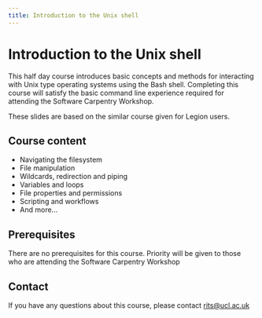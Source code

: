 ```yaml
---
title: Introduction to the Unix shell
---
```


Introduction to the Unix shell
==============================

This half day course introduces basic concepts and methods for interacting with Unix type operating systems using the Bash shell.
Completing this course will satisfy the basic command line experience required for attending the Software Carpentry Workshop.

These slides are based on the similar course given for Legion users.

Course content
--------------

* Navigating the filesystem
* File manipulation
* Wildcards, redirection and piping
* Variables and loops
* File properties and permissions
* Scripting and workflows
* And more...

Prerequisites
-------------

There are no prerequisites for this course. Priority will be given to those who are attending the Software Carpentry Workshop

Contact
-------

If you have any questions about this course, please contact rits@ucl.ac.uk

